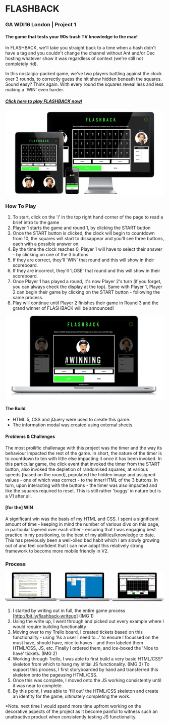 # FLASHBACK

### GA WDI16 London | Project 1

#### The game that tests your 90s trash TV knowledge to the max!

In FLASHBACK, we'll take you straight back to a time when a hash didn't have a tag and you couldn't change the channel without Ant and/or Dec hosting whatever show it was regardless of context (we're still not completely rid).

In this nostalgia-packed game, we've two players battling against the clock over 3 rounds, to correctly guess the hit show hidden beneath the squares. Sound easy? Think again. With every round the squares reveal less and less making a 'WIN' even harder. 

##### [Click here to play FLASHBACK now!](https://morning-springs-8288.herokuapp.com/ "Here!")

![](./images/readme-screen1.png)

### How To Play

1. To start, click on the 'i' in the top right hand corner of the page to read a brief intro to the game
2. Player 1 starts the game and round 1, by clicking the START button
3. Once the START button is clicked, the clock will begin to countdown from 10, the squares will start to dissappear and you'll see three buttons, each with a possible answer on.
3. By the time the clock reaches 0, Player 1 will have to select their answer - by clicking on one of the 3 buttons
4. If they are correct, they'll 'WIN' that round and this will show in their scoreboard.
5. If they are incorrect, they'll 'LOSE' that round and this will show in their scoreboard.
6. Once Player 1 has played a round, it's now Player 2's turn (if you forget, you can always check the display at the top). Same with Player 1, Player 2 can begin their game by clicking on the START button - following the same process.
4. Play will continue until Player 2 finishes their game in Round 3 and the grand winner of FLASHBACK will be announced!

![](./images/laptop-readme.png)

#### The Build

* HTML 5, CSS and jQuery were used to create this game.
* The information modal was created using external sheets.


#### Problems & Challenges

The most proilific challenage with this project was the timer and the way its behaviour impacted the rest of the game. In short, the nature of the timer is to countdown to ten with little else impacting it once it has been invoked. In this particular game, the click event that invoked the timer from the START button, also invoked the depletion of randomised squares, at various speeds [based on the round], populated the hidden image and assigned values - one of which was correct - to the innerHTML of the 3 buttons. In turn, upon interacting with the buttons - the timer was also impacted and like the squares required to reset. This is still rather 'buggy' in nature but is a V1 after all.



#### [for the] WIN

A significant win was the basis of my HTML and CSS. I spent a significant amount of time - keeping in mind the number of various divs on this page, in particular layered over each other - ensuring that I was engaging best practice in my positioning, to the best of my abilities/knowledge to date. This has previously been a well-oiled bad habit which I am slowly growing out of and feel confident that I can now adapt this relatively strong framework to become more mobile friendly in V2.



### Process

![](./images/prework-readme.png)

1. I started by writing out in full, the entire game process [http://bit.ly/flashback-writeup] (IMG 1)
2. Using the write up, I went through and picked out every example where I would require building functionality 
3. Moving over to my Trello board, I created tickets based on this functionality - using 'As a user I need to...' to ensure I focussed on the must have, should have, nice to haves - and then labeled them HTML/CSS, JS, etc. Finally I ordered them, and ice-boxed the 'Nice to have' tickets. (IMG 2)
4. Working through Trello, I was able to first build a very basic HTML/CSS* skeleton from which to hang my initial JS functionality. (IMG 3) To support this process, I first storyboarded by hand and transferred this skeleton onto the pageusing HTML/CSS.
5. Once this was complete, I moved onto the JS working consistently until it was near to complete.
6. By this point, I was able to 'fill out' the HTML/CSS skeleton and create an identity for the game, ultimately completing the work. 

*Note. next time I would spend more time upfront working on the decorative aspects of the project as it become painful to witness such an unattractive product when consistently testing JS functionality. 
